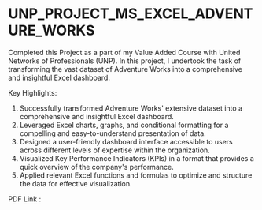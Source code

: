 # UNP_PROJECT_MS_EXCEL_ADVENTURE_WORKS

Completed this Project as a part of my Value Added Course with United Networks of Professionals (UNP). In this project, I undertook the task of transforming the vast dataset of Adventure Works into a comprehensive and insightful Excel dashboard.

Key Highlights:

1. Successfully transformed Adventure Works' extensive dataset into a comprehensive and insightful Excel dashboard.
2. Leveraged Excel charts, graphs, and conditional formatting for a compelling and easy-to-understand presentation of data.
3. Designed a user-friendly dashboard interface accessible to users across different levels of expertise within the organization.
4. Visualized Key Performance Indicators (KPIs) in a format that provides a quick overview of the company's performance.
5. Applied relevant Excel functions and formulas to optimize and structure the data for effective visualization.

PDF Link : 
